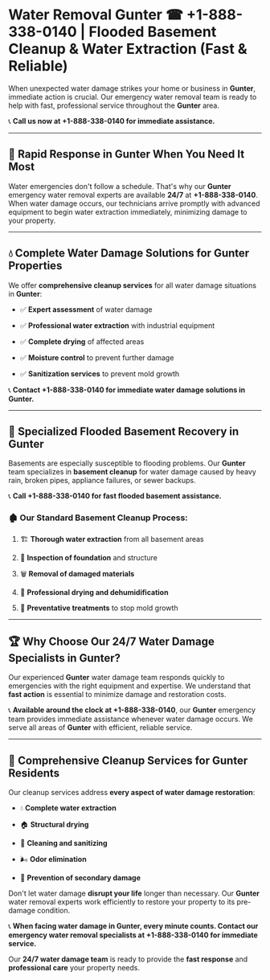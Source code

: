 # Water Removal Gunter ☎ +1-888-338-0140 | Flooded Basement Cleanup & Water Extraction (Fast & Reliable)

When unexpected water damage strikes your home or business in **Gunter**, immediate action is crucial. Our emergency water removal team is ready to help with fast, professional service throughout the **Gunter** area. 

📞 **Call us now at +1-888-338-0140 for immediate assistance.**
---
## 🚀 Rapid Response in Gunter When You Need It Most
Water emergencies don't follow a schedule. That's why our **Gunter** emergency water removal experts are available **24/7** at **+1-888-338-0140**. When water damage occurs, our technicians arrive promptly with advanced equipment to begin water extraction immediately, minimizing damage to your property.
---
## 💧 Complete Water Damage Solutions for Gunter Properties
We offer **comprehensive cleanup services** for all water damage situations in **Gunter**:
- ✅ **Expert assessment** of water damage  
- ✅ **Professional water extraction** with industrial equipment  
- ✅ **Complete drying** of affected areas  
- ✅ **Moisture control** to prevent further damage  
- ✅ **Sanitization services** to prevent mold growth  
📞 **Contact +1-888-338-0140 for immediate water damage solutions in Gunter.**
---
## 🌊 Specialized Flooded Basement Recovery in Gunter
Basements are especially susceptible to flooding problems. Our **Gunter** team specializes in **basement cleanup** for water damage caused by heavy rain, broken pipes, appliance failures, or sewer backups. 
📞 **Call +1-888-338-0140 for fast flooded basement assistance.**
### 🏚️ Our Standard Basement Cleanup Process:
1. 🏗️ **Thorough water extraction** from all basement areas  
2. 🔎 **Inspection of foundation** and structure  
3. 🗑️ **Removal of damaged materials**  
4. 💨 **Professional drying and dehumidification**  
5. 🚫 **Preventative treatments** to stop mold growth  
---
## 🏆 Why Choose Our 24/7 Water Damage Specialists in Gunter?
Our experienced **Gunter** water damage team responds quickly to emergencies with the right equipment and expertise. We understand that **fast action** is essential to minimize damage and restoration costs.
📞 **Available around the clock at +1-888-338-0140**, our **Gunter** emergency team provides immediate assistance whenever water damage occurs. We serve all areas of **Gunter** with efficient, reliable service.
---
## 🧹 Comprehensive Cleanup Services for Gunter Residents
Our cleanup services address **every aspect of water damage restoration**:
- 💧 **Complete water extraction**  
- 🏠 **Structural drying**  
- 🧼 **Cleaning and sanitizing**  
- 🌬️ **Odor elimination**  
- 🚫 **Prevention of secondary damage**  
Don't let water damage **disrupt your life** longer than necessary. Our **Gunter** water removal experts work efficiently to restore your property to its pre-damage condition.
📞 **When facing water damage in Gunter, every minute counts. Contact our emergency water removal specialists at +1-888-338-0140 for immediate service.**
Our **24/7 water damage team** is ready to provide the **fast response** and **professional care** your property needs.
